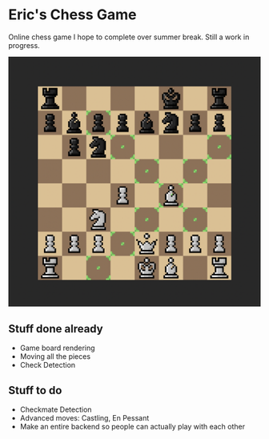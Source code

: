 # Eric's Chess Game

Online chess game I hope to complete over summer break. Still a work in progress.

![image](assets/screenshot.png)

## Stuff done already
- Game board rendering
- Moving all the pieces
- Check Detection

## Stuff to do
- Checkmate Detection
- Advanced moves: Castling, En Pessant
- Make an entire backend so people can actually play with each other
